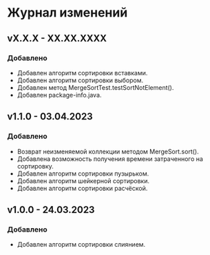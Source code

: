 # Журнал изменений
## vX.X.X - XX.XX.XXXX
### Добавлено
* Добавлен алгоритм сортировки вставками.
* Добавлен алгоритм сортировки выбором.
* Добавлен метод MergeSortTest.testSortNotElement().
* Добавлен package-info.java.

## v1.1.0 - 03.04.2023
### Добавлено
* Возврат неизменяемой коллекции методом MergeSort.sort().
* Добавлена возможность получения времени затраченного на сортировку. 
* Добавлен алгоритм сортировки пузырьком.
* Добавлен алгоритм шейкерной сортировки.
* Добавлен алгоритм сортировки расчёской.

## v1.0.0 - 24.03.2023
### Добавлено
* Добавлен алгоритм сортировки слиянием.
